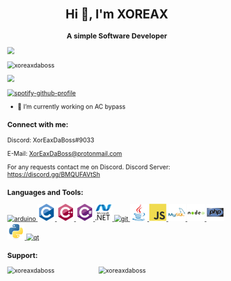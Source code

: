 <h1 align="center">Hi 👋, I'm XOREAX </h1>
<h3 align="center">A simple Software Developer</h3>
</// align="left"> <///img src="https://i.postimg.cc/9fjTnzr1/Untitled734-20211229202115-1.png" alt="xoreaxdaboss" /> </p>

<img src="https://dcbadge.vercel.app/api/shield/893038757404622868"  /> <p align="left"> <img src="https://komarev.com/ghpvc/?username=xoreaxdaboss&label=Profile%20views&color=0e75b6&style=flat" alt="xoreaxdaboss" /> </p>
<img src="https://github-readme-stats.vercel.app/api?username=xoreaxdaboss&theme=dark&show_icons=true" />
<p><a href="https://github.com/kittinan/spotify-github-profile"><img src="https://spotify-github-profile.vercel.app/api/view?uid=silverangelo92&amp;cover_image=true&amp;theme=default" alt="spotify-github-profile"></a></p>

- 🔭 I’m currently working on AC bypass

<h3 align="left">Connect with me:</h3>
Discord: XorEaxDaBoss#9033

E-Mail: XorEaxDaBoss@protonmail.com

For any requests contact me on Discord.
Discord Server: https://discord.gg/BMQUFAVtSh
<p align="left">
</p>

<h3 align="left">Languages and Tools:</h3>
<p align="left"> <a href="https://www.arduino.cc/" target="_blank" rel="noreferrer"> <img src="https://cdn.worldvectorlogo.com/logos/arduino-1.svg" alt="arduino" width="40" height="40"/> </a> <a href="https://www.cprogramming.com/" target="_blank" rel="noreferrer"> <img src="https://raw.githubusercontent.com/devicons/devicon/master/icons/c/c-original.svg" alt="c" width="40" height="40"/> </a> <a href="https://www.w3schools.com/cpp/" target="_blank" rel="noreferrer"> <img src="https://raw.githubusercontent.com/devicons/devicon/master/icons/cplusplus/cplusplus-original.svg" alt="cplusplus" width="40" height="40"/> </a> <a href="https://www.w3schools.com/cs/" target="_blank" rel="noreferrer"> <img src="https://raw.githubusercontent.com/devicons/devicon/master/icons/csharp/csharp-original.svg" alt="csharp" width="40" height="40"/> </a> <a href="https://dotnet.microsoft.com/" target="_blank" rel="noreferrer"> <img src="https://raw.githubusercontent.com/devicons/devicon/master/icons/dot-net/dot-net-original-wordmark.svg" alt="dotnet" width="40" height="40"/> </a> <a href="https://git-scm.com/" target="_blank" rel="noreferrer"> <img src="https://www.vectorlogo.zone/logos/git-scm/git-scm-icon.svg" alt="git" width="40" height="40"/> </a> <a href="https://www.java.com" target="_blank" rel="noreferrer"> <img src="https://raw.githubusercontent.com/devicons/devicon/master/icons/java/java-original.svg" alt="java" width="40" height="40"/> </a> <a href="https://developer.mozilla.org/en-US/docs/Web/JavaScript" target="_blank" rel="noreferrer"> <img src="https://raw.githubusercontent.com/devicons/devicon/master/icons/javascript/javascript-original.svg" alt="javascript" width="40" height="40"/> </a> <a href="https://www.mysql.com/" target="_blank" rel="noreferrer"> <img src="https://raw.githubusercontent.com/devicons/devicon/master/icons/mysql/mysql-original-wordmark.svg" alt="mysql" width="40" height="40"/> </a> <a href="https://nodejs.org" target="_blank" rel="noreferrer"> <img src="https://raw.githubusercontent.com/devicons/devicon/master/icons/nodejs/nodejs-original-wordmark.svg" alt="nodejs" width="40" height="40"/> </a> <a href="https://www.php.net" target="_blank" rel="noreferrer"> <img src="https://raw.githubusercontent.com/devicons/devicon/master/icons/php/php-original.svg" alt="php" width="40" height="40"/> </a> <a href="https://www.python.org" target="_blank" rel="noreferrer"> <img src="https://raw.githubusercontent.com/devicons/devicon/master/icons/python/python-original.svg" alt="python" width="40" height="40"/> </a> <a href="https://www.qt.io/" target="_blank" rel="noreferrer"> <img src="https://upload.wikimedia.org/wikipedia/commons/0/0b/Qt_logo_2016.svg" alt="qt" width="40" height="40"/> </a> </p>

<h3 align="left">Support:</h3>
<p><a href="https://www.buymeacoffee.com/xoreaxdaboss"> <img align="left" src="https://cdn.buymeacoffee.com/buttons/v2/default-yellow.png" height="50" width="210" alt="xoreaxdaboss" /></a><a href="https://ko-fi.com/xoreaxdaboss"> <img align="left" src="https://cdn.ko-fi.com/cdn/kofi3.png?v=3" height="50" width="210" alt="xoreaxdaboss" /></a></p><br><br>
